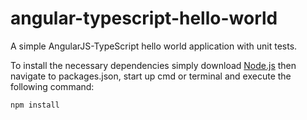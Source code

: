 <h1>angular-typescript-hello-world</h1>

A simple AngularJS-TypeScript hello world application with unit tests.

To install the necessary dependencies simply download <a href="http://nodejs.org/download/" target="_blank">Node.js</a> then navigate to packages.json, start up cmd or terminal and execute the following command:
<p><code>npm install</code></p>
